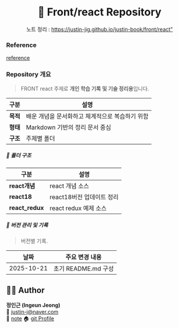 

<h1 align="center">📘 Front/react Repository</h1>
<p align="center">
  <span>노트 정리 : <a href="https://justin-jig.github.io/justin-book/front/react">https://justin-jig.github.io/justin-book/front/react"</a></span><br/>
</p>

### Reference
 [reference](https://ko.react.dev/reference/react)

### Repository 개요
> FRONT react 주제로 **개인 학습 기록 및 기술 정리용**입니다.  

| 구분 | 설명 |
|------|------|
| **목적** | 배운 개념을 문서화하고 체계적으로 복습하기 위함 |
| **형태** | Markdown 기반의 정리 문서 중심 |
| **구조** | 주제별 폴더 |

##### 📂 폴더 구조
| 구분 | 설명 |
|------|------|
| **react개념** | react 개념 소스 |
| **react18** | react18버전 업데이트 정리 |
| **react_redux** | react redux 예제 소스 |

##### 🧾 버전 관리 및 기록
> 버전별 기록.

| 날짜 | 주요 변경 내용 |
|------|----------------|
| 2025-10-21 | 초기 README.md 구성 |



## 🧑‍💻 Author
**정인근 (Ingeun Jeong)**  
📧 [justin-j@naver.com](mailto:justin-j@naver.com)  
🧾 [note](https://justin-jig.github.io/justin-book)
🏠 [git Profile](https://github.com/justin-jig)
